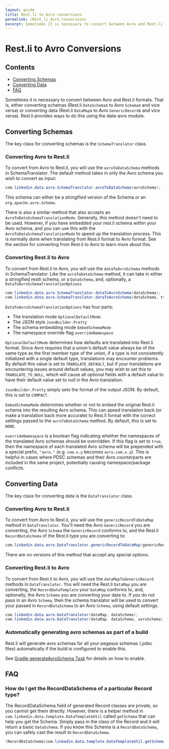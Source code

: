 ```yaml
---
layout: guide
title: Rest.li to Avro conversions
permalink: /Rest_li_Avro_conversions
excerpt: Sometimes it is necessary to convert between Avro and Rest.li formats. That is, either converting schemas or converting data. Rest.li provides ways to do this using the data-avro module.
---
```


# Rest.li to Avro Conversions

## Contents
* [Converting Schemas](#converting-schemas)
* [Converting Data](#converting-data)
* [FAQ](#faq)

Sometimes it is necessary to convert between Avro and Rest.li formats. That is, either converting schemas (Rest.li `DataSchema`s to Avro `Schema`s and vice versa) or converting data (Rest.li `DataMap`s to Avro `GenericRecord`s and vice versa). Rest.li provides ways to do this using the data-avro module.

## Converting Schemas
The key class for converting schemas is the `SchemaTranslator` class.
### Converting Avro to Rest.li
To convert from Avro to Rest.li, you will use the `avroToDataSchema` methods in SchemaTranslator.
The default method takes in only the Avro schema you wish to convert as input:
```java
com.linkedin.data.avro.SchemaTranslator.avroToDataSchema(avroSchema);
```
This schema can either be a stringified version of the Schema or an `org.apache.avro.Schema`.

There is also a similar method that also accepts an `AvroToDataSchemaTranslationMode`.  Generally, this method doesn't need to be used.  However, if you have embedded your rest.li schema within your Avro schema, and you can use this with the `AvroToDataSchemaTranslationMode` to speed up the translation process. This is normally done when translating from Rest.li format to Avro format.  See the section for converting from Rest.li to Avro to learn more about this.

### Converting Rest.li to Avro
To convert from Rest.li to Avro, you will use the `dataToAvroSchema` methods in SchemaTranslator. Like the `avroToDataSchema` method, it can take in either a stringified restli schema, or a  `DataSchema`, and, optionally, a `DataToAvroSchemaTranslationOptions`
```java
com.linkedin.data.avro.SchemaTranslator.dataToAvroSchema(dataSchema);
com.linkedin.data.avro.SchemaTranslator.dataToAvroSchema(dataSchema, translationOptions);
```

`DataToAvroSchemaTranslationOptions` has four parts:
* The translation mode `OptionalDefaultMode`
* The JSON style `JsonBuilder.Pretty`
* The schema embedding mode `EmbedSchemaMode`
* The namespace override flag `overrideNamespace`

`OptionalDefaultMode` determines how defaults are translated into Rest.li format.  Since Avro requires that a union's default value always be of the same type as the first member type of the union, if a type is not consistently initialized with a single default type, translations may encounter problems.  By default this value is set to `TRANSLATE_DEFAULT`, but if your translations are encountering issues around default values, you may wish to set this to `TRANSLATE_TO_NULL`, which will cause all optional fields with a default value to have their default value set to null in the Avro translation.

`JsonBuilder.Pretty` simply sets the format of the output JSON.  By default, this is set to `COMPACT`.

`EmbedSchemaMode` determines whether or not to embed the original Rest.li schema into the resulting Avro schema.  This can speed translation back (or make a translation back more accurate) to Rest.li format with the correct settings passed to the `avroToDataSchema` method. By default, this is set to `NONE`.

`overrideNamespace` is a boolean flag indicating whether the namespaces of the translated Avro schemas should be overridden. If this flag is set to `true`, then the namespace of each translated Avro schema will be prepended with a special prefix,
`"avro."` (e.g. `com.x.y` becomes `avro.com.x.y`). This is helpful in cases where PDSC schemas and their Avro counterparts are included in the same project, potentially causing namespace/package conflicts.

## Converting Data
The key class for converting data is the `DataTranslator` class.
### Converting Avro to Rest.li
To convert from Avro to Rest.li, you will use the `genericRecordToDataMap` method in `DataTranslator`. You'll need the Avro `GenericRecord` you are converting, the Avro `Schema` the `GenericRecord` conforms to, and the Rest.li `RecordDataSchema` of the Rest.li type you are converting to:
```java
com.linkedin.data.avro.DataTranslator.genericRecordToDataMap(genericRecord, recordDataSchema, avroSchema);
```
There are no versions of this method that accept any special options.

### Converting Rest.li to Avro
To convert from Rest.li to Avro, you will use the `dataMapToGenericRecord` methods in `DataTranslator`.  You will need the Rest.li `DataMap` you are converting, the `RecordDataTemplate` your `DataMap` conforms to, and, optionally, the Avro `Schema` you are converting your data to. If you do not pass in an Avro `Schema`, then the schema translator will be used to convert your passed in `RecordDataSchema` to an Avro `Schema`, using default settings.
```java
com.linkedin.data.avro.DataTranslator(dataMap, dataSchema);
com.linkedin.data.avro.DataTranslator(dataMap, dataSchema, avroSchema);
```

### Automatically generating avro schemas as part of a build

Rest.li will generate avro schemas for all your pegasus schemas (.pdsc files) automatically if the build is configured to enable this.

See [Gradle generateAvroSchema Task](setup/gradle#generateavroschema) for details on how to enable.

## FAQ
### How do I get the RecordDataSchema of a particular Record type?
The RecordDataSchema field of generated Record classes are private, so you cannot get them directly.  However, there is a helper method in `com.linkedin.data.template.DataTemplateUtil` called `getSchema` that can help you get the Schema.  Simply pass in the class of the Record and it will return a basic `DataSchema`.  If you know this Schema is a `RecordDataSchema`, you can safely cast the result to `RecordDataSchema`.
```java
(RecordDataSchema)com.linkedin.data.template.DataTemplateUtil.getSchema(MyRecord.class);
```
